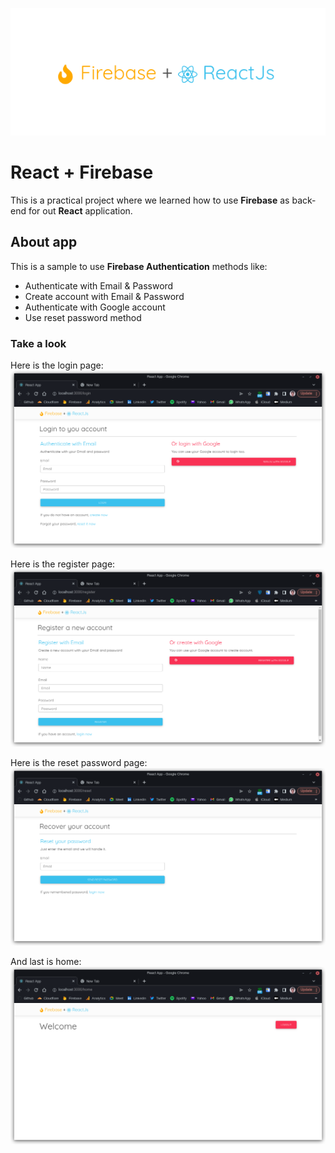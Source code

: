 ![Index](public/images/reactfire.png)

# React + Firebase

This is a practical project where we learned how to use **Firebase** as back-end for out **React** application.

## About app

This is a sample to use **Firebase Authentication** methods like:

- Authenticate with Email & Password
- Create account with Email & Password
- Authenticate with Google account
- Use reset password method

### Take a look

Here is the login page:
![Login](public/images/firereact-login.png)

Here is the register page:
![Register](public/images/reactfire-register.png)

Here is the reset password page:
![Reset](public/images/reacrfire-reset.png)

And last is home:
![Home](public/images/reacrfire-home.png)
